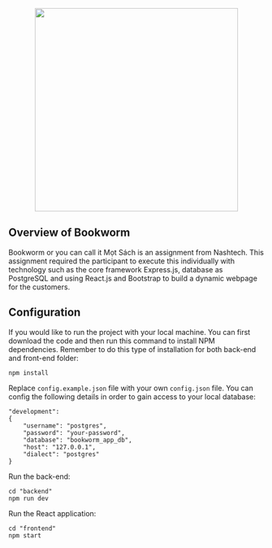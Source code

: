 <p align="center">
<a href="https://laravel.com" target="_blank">
<img src="https://i.imgur.com/Ls4Npc0.png" width="400"></a></p>

## Overview of Bookworm

Bookworm or you can call it Mọt Sách is an assignment from Nashtech. This assignment required the participant to execute this individually with technology such as the core framework Express.js, database as PostgreSQL and using React.js and Bootstrap to build a dynamic webpage for the customers.

## Configuration

If you would like to run the project with your local machine. You can first download the code and then run this command to install NPM dependencies. Remember to do this type of installation for both back-end and front-end folder:  

    npm install

Replace `config.example.json` file with your own `config.json` file. You can config the following details in order to gain access to your local database:

    "development": 
    {
        "username": "postgres",
        "password": "your-password",
        "database": "bookworm_app_db",
        "host": "127.0.0.1",
        "dialect": "postgres"
    }

Run the back-end:

    cd "backend"
    npm run dev

Run the React application:

    cd "frontend"
    npm start
